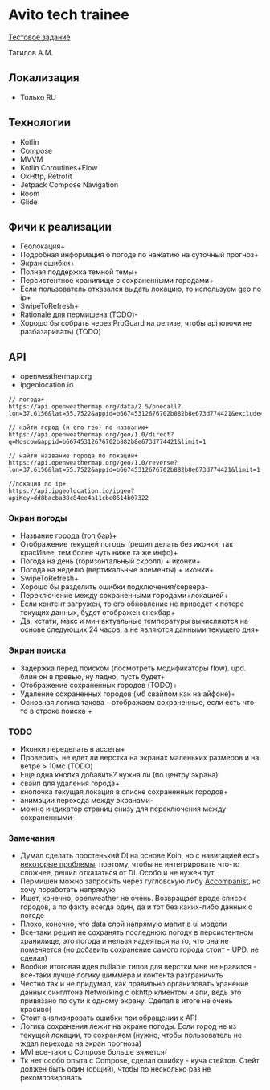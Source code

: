 # Avito tech trainee 

[Тестовое задание](https://github.com/avito-tech/android-trainee-task-2021)

Тагилов А.М.

## Локализация
- Только RU

## Технологии
 - Kotlin
 - Compose
 - MVVM
 - Kotlin Coroutines+Flow
 - OkHttp, Retrofit
 - Jetpack Compose Navigation
 - Room
 - Glide

## Фичи к реализации
* Геолокация+
* Подробная информация о погоде по нажатию на суточный прогноз+
* Экран ошибки+
* Полная поддержка темной темы+
* Персистентное хранилище с сохраненными городами+ 
* Если пользователь отказался выдать локацию, то используем geo по ip+
* SwipeToRefresh+
* Rationale для пермишена (TODO)-
* Хорошо бы собрать через ProGuard на релизе, чтобы api ключи не разбазаривать) (TODO)


## API
- openweathermap.org
- ipgeolocation.io

```
// погода+
https://api.openweathermap.org/data/2.5/onecall?lon=37.6156&lat=55.7522&appid=b66745312676702b882b8e673d774421&exclude=minutely&lang=ru&units=metric

// найти город (и его гео) по названию+
https://api.openweathermap.org/geo/1.0/direct?q=Moscow&appid=b66745312676702b882b8e673d774421&limit=1

// найти название города по локации+
https://api.openweathermap.org/geo/1.0/reverse?lon=37.6156&lat=55.7522&appid=b66745312676702b882b8e673d774421&limit=1

//локация по ip+
https://api.ipgeolocation.io/ipgeo?apiKey=dd8bacba38c84ee4a11cbe0614b07322
```

### Экран погоды
* Название города (топ бар)+
* Отображение текущей погоды (решил делать без иконки, так красИвее, тем более чуть ниже та же инфо)+
* Погода на день (горизонтальный скролл) + иконки+
* Погода на неделю (вертикальные элементы) + иконки+
* SwipeToRefresh+
* Хорошо бы разделить ошибки подключения/сервера-
* Переключение между сохраненными городами+локацией+
* Если контент загружен, то его обновление не приведет к потере текущих данных, будет отображен снекбар+
* Да, кстати, макс и мин актуальные температуры вычисляются на основе следующих 24 часов, а не являются данными текущего дня+

### Экран поиска
* Задержка перед поиском (посмотреть модификаторы flow). upd. блин он в превью, ну ладно, пусть будет+
* Отображение сохраненных городов (TODO)+
* Удаление сохраненных городов (мб свайпом как на айфоне)+
* Основная логика такова - отображаем сохраненные, если есть что-то в строке поиска +

### TODO
* Иконки переделать в ассеты+
* Проверить, не едет ли верстка на экранах маленьких размеров и на ветре > 10мс (TODO)
* Еще одна кнопка добавить? нужна ли (по центру экрана)
* свайп для удаления города+
* кнопочка текущая локация в списке сохраненных городов+
* анимации перехода между экранами-
* можно индикатор страниц снизу для переключения между сохраненными-


### Замечания
 - Думал сделать простенький DI на основе Koin, но с навигацией есть [некоторые проблемы](https://github.com/InsertKoinIO/koin/issues/1079), поэтому, чтобы не интегрировать что-то сложнее, решил отказаться от DI. Особо и не нужен тут.
 - Пермишен можно запросить через гугловскую либу [Accompanist](https://medium.com/compose-in-the-room/requesting-permissions-with-ease-in-jetpack-compose-using-accompanist-permissions-apis-76d5d9ca5f97), но хочу поработать напрямую
 - Ищет, конечно, openweather не очень. Возвращает вроде список городов, а по факту всегда один, да и тот без каких-либо данных о погоде
 - Плохо, конечно, что data слой напрямую мапит в ui модели
 - Все-таки решил не сохранять последнюю погоду в персистентном хранилище, это погода и нельзя надеяться на то, что она не поменяется (но добавить сохранение самого города стоит - UPD. не сделал)
 - Вообще итоговая идея nullable типов для верстки мне не нравится - все-таки лучше логику шиммера и контента разграничить
 - Честно так и не придумал, как правильно организовать хранение данных синглтона Networking с okhttp клиентом и апи, ведь это привязано по сути к одному экрану. Сделал в итоге не очень красиво(
 - Стоит анализировать ошибки при обращении к API
 - Логика сохранения лежит на экране погоды. Если город не из текущей локации, то сохраняем (нужно, чтобы пользователь не ждал перехода на экран прогноза)
 - MVI все-таки с Compose больше вяжется(
 - Тк нет особо опыта с Compose, сделал ошибку - куча стейтов. Стейт должен быть один (общий), чтобы по несколько раз не рекомпозировать